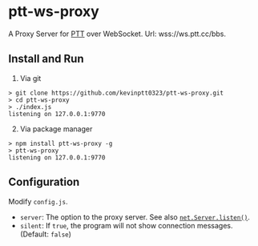 # ptt-ws-proxy
A Proxy Server for [PTT](ptt.cc) over WebSocket. Url: wss://ws.ptt.cc/bbs.

## Install and Run

1. Via git
```
> git clone https://github.com/kevinptt0323/ptt-ws-proxy.git
> cd ptt-ws-proxy
> ./index.js
listening on 127.0.0.1:9770
```

2. Via package manager
```
> npm install ptt-ws-proxy -g
> ptt-ws-proxy
listening on 127.0.0.1:9770
```

## Configuration
Modify `config.js`.

- `server`: The option to the proxy server. See also [`net.Server.listen()`](https://nodejs.org/api/net.html#net_server_listen_options_callback).
- `silent`: If `true`, the program will not show connection messages. (Default: `false`)
